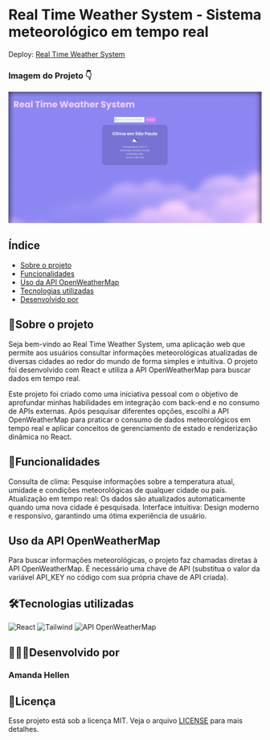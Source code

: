 # Real Time Weather System - Sistema meteorológico em tempo real

Deploy: [Real Time Weather System](https://real-time-weather-system-cjg4.vercel.app/)

### Imagem do Projeto 👇

![Imagem do projeto](./real-time-weather-system/public/real-time-weather-system%20.png)

## Índice

- <a href="#sobre-o-projeto">Sobre o projeto</a>
- <a href="#funcionalidades">Funcionalidades</a>
- <a href="#uso-da-api-openweathermap">Uso da API OpenWeatherMap</a>
- <a href="#tecnologias-utilizadas">Tecnologias utilizadas</a>
- <a href="#desenvolvido-por"> Desenvolvido por</a>

## 📝Sobre o projeto

Seja bem-vindo ao Real Time Weather System, uma aplicação web que permite aos usuários consultar informações meteorológicas atualizadas de diversas cidades ao redor do mundo de forma simples e intuitiva. O projeto foi desenvolvido com React e utiliza a API OpenWeatherMap para buscar dados em tempo real.

Este projeto foi criado como uma iniciativa pessoal com o objetivo de aprofundar minhas habilidades em integração com back-end e no consumo de APIs externas. Após pesquisar diferentes opções, escolhi a API OpenWeatherMap para praticar o consumo de dados meteorológicos em tempo real e aplicar conceitos de gerenciamento de estado e renderização dinâmica no React.

## 🚀Funcionalidades

Consulta de clima: Pesquise informações sobre a temperatura atual, umidade e condições meteorológicas de qualquer cidade ou país.
Atualização em tempo real: Os dados são atualizados automaticamente quando uma nova cidade é pesquisada.
Interface intuitiva: Design moderno e responsivo, garantindo uma ótima experiência de usuário.

## Uso da API OpenWeatherMap

Para buscar informações meteorológicas, o projeto faz chamadas diretas à API OpenWeatherMap.
É necessário uma chave de API (substitua o valor da variável API_KEY no código com sua própria chave de API criada).

## 🛠Tecnologias utilizadas

<div>
<img alt="React" height="50" width="60" src="https://cdn.jsdelivr.net/gh/devicons/devicon@latest/icons/react/react-original.svg"
>
<img alt="Tailwind" height="50" width="60" src="https://cdn.jsdelivr.net/gh/devicons/devicon@latest/icons/tailwindcss/tailwindcss-original.svg">
<img alt="API OpenWeatherMap" height="50" src="https://openweathermap.org/themes/openweathermap/assets/img/logo_white_cropped.png">
</div>

## 👩🏽‍💻Desenvolvido por

### Amanda Hellen

## 📌Licença

Esse projeto está sob a licença MIT. Veja o arquivo [LICENSE](LICENSE) para mais detalhes.
